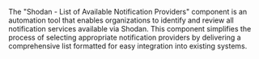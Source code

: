 The "Shodan - List of Available Notification Providers" component is an automation tool that enables organizations to identify and review all notification services available via Shodan. This component simplifies the process of selecting appropriate notification providers by delivering a comprehensive list formatted for easy integration into existing systems.
